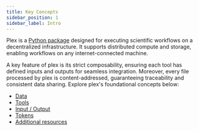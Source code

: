 ```yaml
---
title: Key Concepts
sidebar_position: 1
sidebar_label: Intro
---
```


Plex is a [Python package](https://pypi.org/project/PlexLabExchange/) designed for executing scientific workflows on a decentralized infrastructure. It supports distributed compute and storage, enabling workflows on any internet-connected machine. 

A key feature of plex is its strict composability, ensuring each tool has defined inputs and outputs for seamless integration. Moreover, every file processed by plex is content-addressed, guaranteeing traceability and consistent data sharing. Explore plex's foundational concepts below:

* [Data](data.md)
* [Tools](tools.md)
* [Input / Output](io.md)
* [Tokens](tokens.md)
* [Additional resources](resources.md)